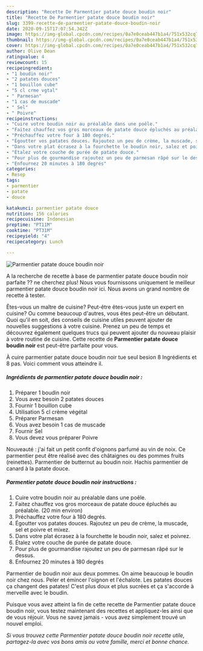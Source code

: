 ```yaml
---
description: "Recette De Parmentier patate douce boudin noir"
title: "Recette De Parmentier patate douce boudin noir"
slug: 3399-recette-de-parmentier-patate-douce-boudin-noir
date: 2020-09-15T17:07:54.342Z
image: https://img-global.cpcdn.com/recipes/0a7e0ceab447b1a4/751x532cq70/parmentier-patate-douce-boudin-noir-photo-principale-de-la-recette.jpg
thumbnail: https://img-global.cpcdn.com/recipes/0a7e0ceab447b1a4/751x532cq70/parmentier-patate-douce-boudin-noir-photo-principale-de-la-recette.jpg
cover: https://img-global.cpcdn.com/recipes/0a7e0ceab447b1a4/751x532cq70/parmentier-patate-douce-boudin-noir-photo-principale-de-la-recette.jpg
author: Olive Dean
ratingvalue: 4
reviewcount: 15
recipeingredient:
- "1 boudin noir"
- "2 patates douces"
- "1 bouillon cube"
- "5 cl crme vgtal"
- " Parmesan"
- "1 cas de muscade"
- " Sel"
- " Poivre"
recipeinstructions:
- "Cuire votre boudin noir au préalable dans une poêle."
- "Faitez chauffez vos gros morceaux de patate douce épluchés au préalable. (20 min environ)"
- "Préchauffez votre four à 180 degrés."
- "Égoutter vos patates douces. Rajoutez un peu de crème, la muscade, sel et poivre et mixez."
- "Dans votre plat écrasez à la fourchette le boudin noir, salez et poivrez."
- "Étalez votre couche de purée de patate douce."
- "Pour plus de gourmandise rajoutez un peu de parmesan râpé sur le dessus."
- "Enfournez 20 minutes à 180 degrés"
categories:
- Resep
tags:
- parmentier
- patate
- douce

katakunci: parmentier patate douce 
nutrition: 156 calories
recipecuisine: Indonesian
preptime: "PT11M"
cooktime: "PT31M"
recipeyield: "4"
recipecategory: Lunch

---
```



![Parmentier patate douce boudin noir](https://img-global.cpcdn.com/recipes/0a7e0ceab447b1a4/751x532cq70/parmentier-patate-douce-boudin-noir-photo-principale-de-la-recette.jpg)

A la recherche de recette à base de parmentier patate douce boudin noir parfaite ?? ne cherchez plus! Nous vous fournissons uniquement le meilleur parmentier patate douce boudin noir ici. Nous avons un grand nombre de recette à tester.

Êtes-vous un maître de cuisine? Peut-être êtes-vous juste un expert en cuisine? Ou comme beaucoup d'autres, vous êtes peut-être un débutant. Quoi qu'il en soit, des conseils de cuisine utiles peuvent ajouter de nouvelles suggestions à votre cuisine. Prenez un peu de temps et découvrez également quelques trucs qui peuvent ajouter du nouveau plaisir à votre routine de cuisine. Cette recette de <strong> Parmentier patate douce boudin noir </strong> est peut-être parfaite pour vous.

<!--inarticleads1-->

À cuire parmentier patate douce boudin noir tue seul besion 8 Ingrédients et 8 pas. Voici comment vous atteindre il.

##### Ingrédients de parmentier patate douce boudin noir :

1. Préparer 1 boudin noir
1. Vous avez besoin 2 patates douces
1. Fournir 1 bouillon cube
1. Utilisation 5 cl crème végétal
1. Préparer  Parmesan
1. Vous avez besoin 1 cas de muscade
1. Fournir  Sel
1. Vous devez vous préparer  Poivre


Nouveauté : j&#39;ai fait un petit confit d&#39;oignons parfumé au vin de noix. Ce parmentier peut être réalisé avec des châtaignes ou des pommes fruits (reinettes). Parmentier de butternut au boudin noir. Hachis parmentier de canard à la patate douce. 

<!--inarticleads2-->

##### Parmentier patate douce boudin noir instructions :

1. Cuire votre boudin noir au préalable dans une poêle.
1. Faitez chauffez vos gros morceaux de patate douce épluchés au préalable. (20 min environ)
1. Préchauffez votre four à 180 degrés.
1. Égoutter vos patates douces. Rajoutez un peu de crème, la muscade, sel et poivre et mixez.
1. Dans votre plat écrasez à la fourchette le boudin noir, salez et poivrez.
1. Étalez votre couche de purée de patate douce.
1. Pour plus de gourmandise rajoutez un peu de parmesan râpé sur le dessus.
1. Enfournez 20 minutes à 180 degrés


Parmentier de boudin noir aux deux pommes. On aime beaucoup le boudin noir chez nous. Peler et émincer l&#39;oignon et l&#39;échalote. Les patates douces ça changent des patates! C&#39;est plus doux et plus sucrées et ça s&#39;accorde à merveille avec le boudin. 

<!--inarticleads1-->

<p>
Puisque vous avez atteint la fin de cette recette de Parmentier patate douce boudin noir, vous testez maintenant des recettes et appliquez-les ainsi que de vous réjouir. Vous ne savez jamais - vous avez simplement trouvé un nouvel emploi.
</p>

<p>
<i>Si vous trouvez cette Parmentier patate douce boudin noir recette utile, partagez-la avec vos bons amis ou votre famille, merci et bonne chance.</i>
</p>
